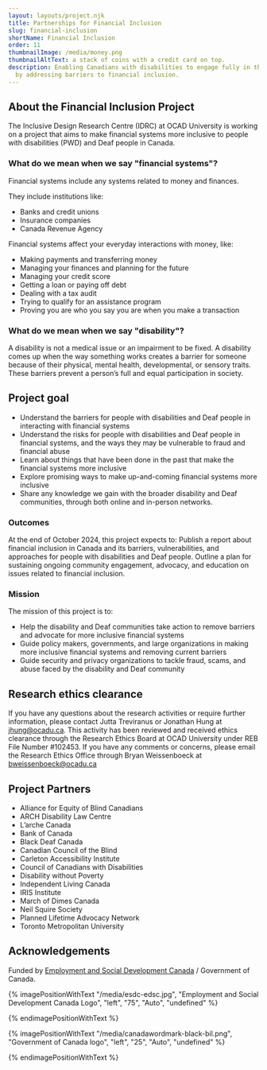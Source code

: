 ```yaml
---
layout: layouts/project.njk
title: Partnerships for Financial Inclusion
slug: financial-inclusion
shortName: Financial Inclusion
order: 11
thumbnailImage: /media/money.png
thumbnailAltText: a stack of coins with a credit card on top.
description: Enabling Canadians with disabilities to engage fully in the economy
  by addressing barriers to financial inclusion.
---
```

## About the Financial Inclusion Project

The Inclusive Design Research Centre (IDRC) at OCAD University is working on a project that aims to make financial systems more inclusive to people with disabilities (PWD) and Deaf people in Canada. 

### What do we mean when we say "financial systems"?

Financial systems include any systems related to money and finances. 

They include institutions like:

* Banks and credit unions
* Insurance companies
* Canada Revenue Agency

Financial systems affect your everyday interactions with money, like:

* Making payments and transferring money
* Managing your finances and planning for the future
* Managing your credit score
* Getting a loan or paying off debt
* Dealing with a tax audit
* Trying to qualify for an assistance program
* Proving you are who you say you are when you make a transaction

### What do we mean when we say "disability"?

A disability is not a medical issue or an impairment to be fixed. A disability comes up when the way something works creates a barrier for someone because of their physical, mental health, developmental, or sensory traits. These barriers prevent a person’s full and equal participation in society.

## Project goal

* Understand the barriers for people with disabilities and Deaf people in interacting with financial systems 
* Understand the risks for people with disabilities and Deaf people in financial systems, and the ways they may be vulnerable to fraud and financial abuse
* Learn about things that have been done in the past that make the financial systems more inclusive
* Explore promising ways to make up-and-coming financial systems more inclusive
* Share any knowledge we gain with the broader disability and Deaf communities, through both online and in-person networks.

### Outcomes

At the end of October 2024, this project expects to:
Publish a report about financial inclusion in Canada and its barriers, vulnerabilities, and approaches for people with disabilities and Deaf people.
Outline a plan for sustaining ongoing community engagement, advocacy, and education on issues related to financial inclusion.

### Mission

The mission of this project is to:

* Help the disability and Deaf communities take action to remove barriers and advocate for more inclusive financial systems
* Guide policy makers, governments, and large organizations in making more inclusive financial systems and removing current barriers
* Guide security and privacy organizations to tackle fraud, scams, and abuse faced by the disability and Deaf community

## Research ethics clearance

If you have any questions about the research activities or require further information, please contact Jutta Treviranus or Jonathan Hung at jhung@ocadu.ca. This activity has been reviewed and received ethics clearance through the Research Ethics Board at OCAD University under REB File Number #102453. If you have any comments or concerns, please email the Research Ethics Office through Bryan Weissenboeck at bweissenboeck@ocadu.ca 

## Project Partners

* Alliance for Equity of Blind Canadians
* ARCH Disability Law Centre
* L’arche Canada 
* Bank of Canada 
* Black Deaf Canada 
* Canadian Council of the Blind
* Carleton Accessibility Institute
* Council of Canadians with Disabilities
* Disability without Poverty 
* Independent Living Canada
* IRIS Institute
* March of Dimes Canada
* Neil Squire Society
* Planned Lifetime Advocacy Network 
* Toronto Metropolitan University 

## Acknowledgements

Funded by [Employment and Social Development Canada](https://www.canada.ca/en/employment-social-development.html) / Government of Canada.

{% imagePositionWithText "/media/esdc-edsc.jpg", "Employment and Social Development Canada Logo", "left", "75", "Auto", "undefined" %}













{% endimagePositionWithText %}

{% imagePositionWithText "/media/canadawordmark-black-bil.png", "Government of Canada logo", "left", "25", "Auto", "undefined" %}













{% endimagePositionWithText %}